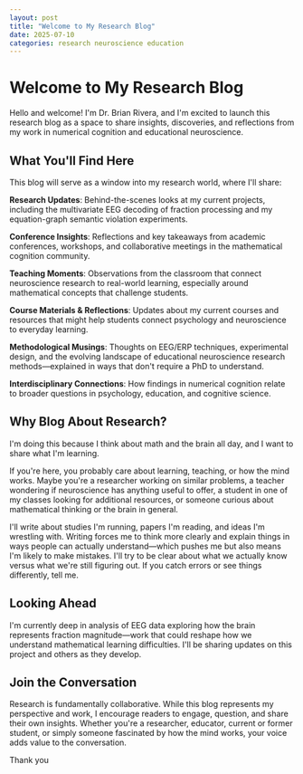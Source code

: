 ```yaml
---
layout: post
title: "Welcome to My Research Blog"
date: 2025-07-10
categories: research neuroscience education
---
```


# Welcome to My Research Blog

Hello and welcome! I'm Dr. Brian Rivera, and I'm excited to launch this research blog as a space to share insights, discoveries, and reflections from my work in numerical cognition and educational neuroscience.

## What You'll Find Here

This blog will serve as a window into my research world, where I'll share:

**Research Updates**: Behind-the-scenes looks at my current projects, including the multivariate EEG decoding of fraction processing and my equation-graph semantic violation experiments.

**Conference Insights**: Reflections and key takeaways from academic conferences, workshops, and collaborative meetings in the mathematical cognition community.

**Teaching Moments**: Observations from the classroom that connect neuroscience research to real-world learning, especially around mathematical concepts that challenge students.

**Course Materials & Reflections**: Updates about my current courses and resources that might help students connect psychology and neuroscience to everyday learning.

**Methodological Musings**: Thoughts on EEG/ERP techniques, experimental design, and the evolving landscape of educational neuroscience research methods—explained in ways that don't require a PhD to understand.

**Interdisciplinary Connections**: How findings in numerical cognition relate to broader questions in psychology, education, and cognitive science.

## Why Blog About Research?

I'm doing this because I think about math and the brain all day, and I want to share what I'm learning.

If you're here, you probably care about learning, teaching, or how the mind works. Maybe you're a researcher working on similar problems, a teacher wondering if neuroscience has anything useful to offer, a student in one of my classes looking for additional resources, or someone curious about mathematical thinking or the brain in general.

I'll write about studies I'm running, papers I'm reading, and ideas I'm wrestling with. Writing forces me to think more clearly and explain things in ways people can actually understand—which pushes me but also means I'm likely to make mistakes. I'll try to be clear about what we actually know versus what we're still figuring out. If you catch errors or see things differently, tell me.

## Looking Ahead

I'm currently deep in analysis of EEG data exploring how the brain represents fraction magnitude—work that could reshape how we understand mathematical learning difficulties. I'll be sharing updates on this project and others as they develop.

## Join the Conversation

Research is fundamentally collaborative. While this blog represents my perspective and work, I encourage readers to engage, question, and share their own insights. Whether you're a researcher, educator, current or former student, or simply someone fascinated by how the mind works, your voice adds value to the conversation.

Thank you
